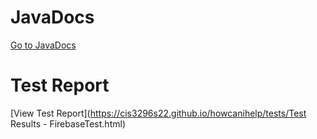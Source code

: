 # JavaDocs
[Go to JavaDocs](https://cis3296s22.github.io/howcanihelp/javadocs)

# Test Report
[View Test Report](https://cis3296s22.github.io/howcanihelp/tests/Test Results - FirebaseTest.html)
